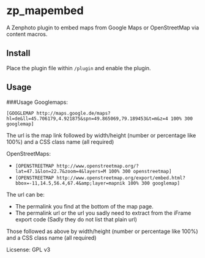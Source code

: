 zp_mapembed
===========

A Zenphoto plugin to embed maps from Google Maps or OpenStreetMap via content macros.

Install
-------
Place the plugin file within `/plugin` and enable the plugin.
 
Usage
------

###Usage Googlemaps:

`[GOOGLEMAP http://maps.google.de/maps?hl=de&ll=45.706179,4.921875&spn=49.865069,79.189453&t=m&z=4 100% 300 googlemap]`

The url is the map link followed by width/height (number or percentage like 100%) and a CSS class name (all required)
  
OpenStreetMaps:

- `[OPENSTREETMAP http://www.openstreetmap.org/?lat=47.1&lon=22.7&zoom=4&layers=M 100% 300 openstreetmap]`
- `[OPENSTREETMAP http://www.openstreetmap.org/export/embed.html?bbox=-11,14.5,56.4,67.4&amp;layer=mapnik 100% 300 googlemap]`
 
The url can be: 
- The permalink you find at the bottom of the map page.
- The permalink url or the url you sadly need to extract from the iFrame export code (Sadly they do not list that plain url)
 
Those followed as above by width/height (number or percentage like 100%) and a CSS class name (all required)
 
Licsense: GPL v3 
